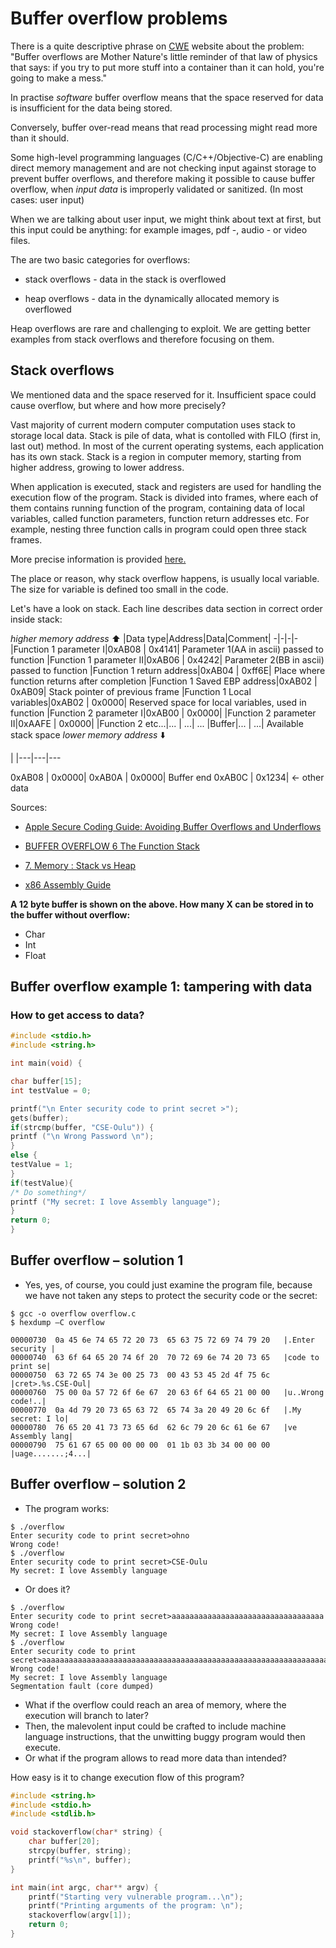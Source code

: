 # Buffer overflow problems

There is a quite descriptive phrase on [CWE](http://cwe.mitre.org/top25/#CWE-120) website about the problem: "Buffer overflows are Mother Nature's little reminder of that law of physics that says: if you try to put more stuff into a container than it can hold, you're going to make a mess."

In practise *software* buffer overflow means that the space reserved for data is insufficient for the data being stored.

Conversely, buffer over-read means that read processing might read more than it should.

Some high-level programming languages (C/C++/Objective-C) are enabling direct memory management and are not checking input against storage to prevent buffer overflows, and therefore making it possible to cause buffer overflow, when *input data* is improperly validated or sanitized. (In most cases: user input)

When we are talking about user input, we might think about text at first, but this input could be anything: for example images, pdf -, audio - or video files.

The are two basic categories for overflows:

* stack overflows - data in the stack is overflowed

* heap overflows - data in the dynamically allocated memory is overflowed

Heap overflows are rare and challenging to exploit. We are getting better examples from stack overflows and therefore focusing on them.

## Stack overflows

We mentioned data and the space reserved for it. Insufficient space could cause overflow, but where and how more precisely?

Vast majority of current modern computer computation uses stack to storage local data. Stack is pile of data, what is contolled with FILO (first in, last out) method.
In most of the current operating systems, each application has its own stack.
Stack is a region in computer memory, starting from higher address, growing to lower address.

When application is executed, stack and registers are used for handling the execution flow of the program. Stack is divided into frames, where each of them contains running function of the program, containing data of local variables, called function parameters, function return addresses etc. For example, nesting three function calls in program could open three stack frames.

More precise information is provided [here.](http://www.tenouk.com/Bufferoverflowc/Bufferoverflow2a.html)

The place or reason, why stack overflow happens, is usually local variable. The size for variable is defined too small in the code.

Let's have a look on stack. Each line describes data section in correct order inside stack:

*higher memory address* :arrow_up:
|Data type|Address|Data|Comment|
-|-|-|-
|Function 1 parameter I|0xAB08 | 0x4141| Parameter 1(AA in ascii) passed to function
|Function 1 parameter II|0xAB06 | 0x4242| Parameter 2(BB in ascii) passed to function
|Function 1 return address|0xAB04 | 0xff6E| Place where function returns after completion
|Function 1 Saved EBP address|0xAB02 | 0xAB09| Stack pointer of previous frame
|Function 1 Local variables|0xAB02 | 0x0000| Reserved space for local variables, used in function
|Function 2 parameter I|0xAB00 | 0x0000| 
|Function 2 parameter II|0xAAFE | 0x0000| 
|Function 2 etc...|... | ...| ...
|Buffer|... | ...| Available stack space
*lower memory address* :arrow_down:

|
|---|---|---




0xAB08 | 0x0000| 
0xAB0A | 0x0000| Buffer end
0xAB0C | 0x1234| <- other data






Sources:

* [Apple Secure Coding Guide: Avoiding Buffer Overflows and Underflows](https://developer.apple.com/library/content/documentation/Security/Conceptual/SecureCodingGuide/Articles/BufferOverflows.html)

* [ BUFFER OVERFLOW 6
The Function Stack](http://www.tenouk.com/Bufferoverflowc/Bufferoverflow2a.html)
* [7. Memory : Stack vs Heap](https://www.gribblelab.org/CBootCamp/7_Memory_Stack_vs_Heap.html)
* [x86 Assembly Guide](http://www.cs.virginia.edu/~evans/cs216/guides/x86.html)




**A 12 byte buffer is shown on the above. How many X can be stored in to the buffer without overflow:**
* Char
* Int
* Float

## Buffer overflow example 1: tampering with data

### How to get access to data?

```c
#include <stdio.h> 
#include <string.h>

int main(void) { 

char buffer[15];
int testValue = 0; 

printf("\n Enter security code to print secret >"); 
gets(buffer);
if(strcmp(buffer, "CSE-Oulu")) { 
printf ("\n Wrong Password \n");
} 
else { 
testValue = 1; 
} 
if(testValue){ 
/* Do something*/
printf ("My secret: I love Assembly language"); 
} 
return 0; 
}
```

## Buffer overflow – solution 1

* Yes, yes, of course, you could just examine the program file, because we have not taken any steps to protect the security code or the secret:
```shell
$ gcc -o overflow overflow.c
$ hexdump –C overflow

00000730  0a 45 6e 74 65 72 20 73  65 63 75 72 69 74 79 20   |.Enter security |
00000740  63 6f 64 65 20 74 6f 20  70 72 69 6e 74 20 73 65   |code to print se|
00000750  63 72 65 74 3e 00 25 73  00 43 53 45 2d 4f 75 6c   |cret>.%s.CSE-Oul|
00000760  75 00 0a 57 72 6f 6e 67  20 63 6f 64 65 21 00 00   |u..Wrong code!..|
00000770  0a 4d 79 20 73 65 63 72  65 74 3a 20 49 20 6c 6f   |.My secret: I lo|
00000780  76 65 20 41 73 73 65 6d  62 6c 79 20 6c 61 6e 67   |ve Assembly lang|
00000790  75 61 67 65 00 00 00 00  01 1b 03 3b 34 00 00 00   |uage.......;4...|
```

## Buffer overflow – solution 2
* The program works:

```shell
$ ./overflow
Enter security code to print secret>ohno
Wrong code!
$ ./overflow
Enter security code to print secret>CSE-Oulu
My secret: I love Assembly language
```
* Or does it?

```shell
$ ./overflow
Enter security code to print secret>aaaaaaaaaaaaaaaaaaaaaaaaaaaaaaaaaa
Wrong code!
My secret: I love Assembly language
$ ./overflow
Enter security code to print secret>aaaaaaaaaaaaaaaaaaaaaaaaaaaaaaaaaaaaaaaaaaaaaaaaaaaaaaaaaaaaaaaaaaaaaaaaaaaaaaa
Wrong code!
My secret: I love Assembly language
Segmentation fault (core dumped)
```

* What if the overflow could reach an area of memory, where the execution will branch to later?
* Then, the malevolent input could be crafted to include machine language instructions, that the unwitting buggy program would then execute.
* Or what if the program allows to read more data than intended?

How easy is it to change execution flow of this program?
```c
#include <string.h>
#include <stdio.h>
#include <stdlib.h>

void stackoverflow(char* string) {
    char buffer[20];
    strcpy(buffer, string);
    printf("%s\n", buffer);
}

int main(int argc, char** argv) {
    printf("Starting very vulnerable program...\n");
    printf("Printing arguments of the program: \n");
    stackoverflow(argv[1]);
    return 0;
}
```
